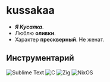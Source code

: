 # kussakaa
- ***Я Кусалка***.  
- Люблю **оливки**.  
- Характер **прескверный**. Не женат.   

## Инструментарий

![Sublime Text](https://img.shields.io/badge/sublime_text-%23575757.svg?style=for-the-badge&logo=sublime-text&logoColor=important)
![C](https://img.shields.io/badge/c-%2300599C.svg?style=for-the-badge&logo=c&logoColor=white)
![Zig](https://img.shields.io/badge/zig-gray.svg?style=for-the-badge&logo=zig&logoColor=yellow)
![NixOS](https://img.shields.io/badge/NixOS-white?style=for-the-badge&logo=nixos&logoColor=blue)
